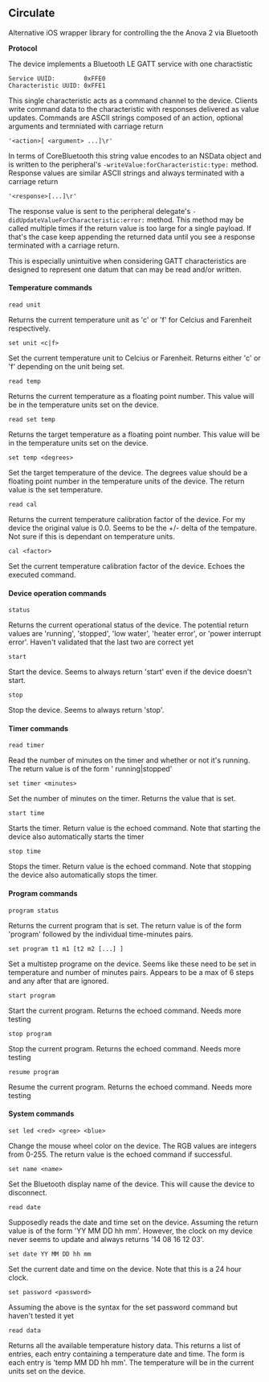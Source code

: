 ## Circulate

Alternative iOS wrapper library for controlling the the Anova 2 via Bluetooth

**Protocol**

The device implements a Bluetooth LE GATT service with one charactistic

    Service UUID:        0xFFE0
    Characteristic UUID: 0xFFE1

This single characteristic acts as a command channel to the device. Clients write command data to the characteristic with responses delivered as value updates. Commands are ASCII strings composed of an action, optional arguments and termniated with carriage return

    '<action>[ <argument> ...]\r'

In terms of CoreBluetooth this string value encodes to an NSData object and is written to the peripheral's `-writeValue:forCharacteristic:type:` method. Response values are similar ASCII strings and always terminated with a carriage return

    '<response>[...]\r'

The response value is sent to the peripheral delegate's `-didUpdateValueForCharacteristic:error:` method. This method may be called multiple times if the return value is too large for a single payload. If that's the case keep appending the returned data until you see a response terminated with a carriage return.

This is especially unintuitive when considering GATT characteristics are designed to represent one datum that can may be read and/or written.

#### Temperature commands

    read unit
Returns the current temperature unit as 'c' or 'f' for Celcius and Farenheit respectively.

    set unit <c|f>
Set the current temperature unit to Celcius or Farenheit. Returns either 'c' or 'f' depending on the unit being set.

    read temp
Returns the current temperature as a floating point number. This value will be in the temperature units set on the device.

    read set temp
Returns the target temperature as a floating point number. This value will be in the temperature units set on the device.

    set temp <degrees>
Set the target temperature of the device. The degrees value should be a floating point number in the temperature units of the device. The return value is the set temperature.

    read cal
Returns the current temperature calibration factor of the device. For my device the original value is 0.0. Seems to be the +/- delta of the tempature. Not sure if this is dependant on temperature units.

    cal <factor>
Set the current temperature calibration factor of the device. Echoes the executed command.

#### Device operation commands

    status
Returns the current operational status of the device. The potential return values are 'running', 'stopped', 'low water', 'heater error', or 'power interrupt error'. Haven't validated that the last two are correct yet

    start
Start the device. Seems to always return 'start' even if the device doesn't start.

    stop
Stop the device. Seems to always return 'stop'.

#### Timer commands

    read timer
Read the number of minutes on the timer and whether or not it's running. The return value is of the form '<minutes> running|stopped'

    set timer <minutes>
Set the number of minutes on the timer. Returns the value that is set.

    start time
Starts the timer. Return value is the echoed command. Note that starting the device also automatically starts the timer

    stop time
Stops the timer. Return value is the echoed command. Note that stopping the device also automatically stops the timer.

#### Program commands

    program status
Returns the current program that is set. The return value is of the form 'program' followed by the individual time-minutes pairs.

    set program t1 m1 [t2 m2 [...] ]
Set a multistep programe on the device. Seems like these need to be set in temperature and number of minutes pairs. Appears to be a max of 6 steps and any after that are ignored.

    start program
Start the current program. Returns the echoed command. Needs more testing

    stop program
Stop the current program. Returns the echoed command. Needs more testing

    resume program
Resume the current program. Returns the echoed command. Needs more testing

#### System commands

    set led <red> <gree> <blue>
Change the mouse wheel color on the device. The RGB values are integers from 0-255. The return value is the echoed command if successful.

    set name <name>
Set the Bluetooth display name of the device. This will cause the device to disconnect.

    read date
Supposedly reads the date and time set on the device. Assuming the return value is of the form 'YY MM DD hh mm'. However, the clock on my device never seems to update and always returns '14 08 16 12 03'.

    set date YY MM DD hh mm
Set the current date and time on the device. Note that this is a 24 hour clock.

    set password <password>
Assuming the above is the syntax for the set password command but haven't tested it yet

    read data
Returns all the available temperature history data. This returns a list of entries, each entry containing a temperature date and time. The form is each entry is 'temp MM DD hh mm'. The temperature will be in the current units set on the device.

